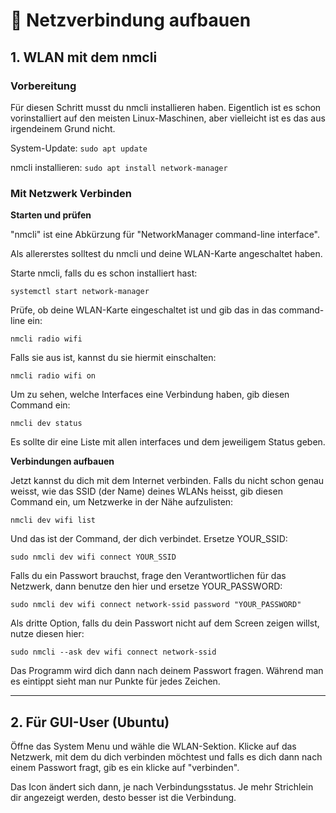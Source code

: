 # 🏡 Netzverbindung aufbauen

## 1. **WLAN mit dem nmcli**

### **Vorbereitung**

Für diesen Schritt musst du nmcli installieren haben. Eigentlich ist es schon vorinstalliert auf den meisten Linux-Maschinen, aber vielleicht ist es das aus irgendeinem Grund nicht.

System-Update: ``sudo apt update``

nmcli installieren: ``sudo apt install network-manager``

### **Mit Netzwerk Verbinden**

**Starten und prüfen**


"nmcli" ist eine Abkürzung für "NetworkManager command-line interface".

Als allererstes solltest du nmcli und deine WLAN-Karte angeschaltet haben.

Starte nmcli, falls du es schon installiert hast:

`systemctl start network-manager`

Prüfe, ob deine WLAN-Karte eingeschaltet ist und gib das in das command-line ein:

`nmcli radio wifi`

Falls sie aus ist, kannst du sie hiermit einschalten:

``nmcli radio wifi on``

Um zu sehen, welche Interfaces eine Verbindung haben, gib diesen Command ein:

`nmcli dev status` 

Es sollte dir eine Liste mit allen interfaces und dem jeweiligem Status geben.

**Verbindungen aufbauen**

Jetzt kannst du dich mit dem Internet verbinden. Falls du nicht schon genau weisst, wie das SSID (der Name) deines WLANs heisst, gib diesen Command ein, um Netzwerke in der Nähe aufzulisten:

`nmcli dev wifi list`

Und das ist der Command, der dich verbindet. Ersetze YOUR_SSID:

`sudo nmcli dev wifi connect YOUR_SSID` 

Falls du ein Passwort brauchst, frage den Verantwortlichen für das Netzwerk, dann benutze den hier und ersetze YOUR_PASSWORD:

`sudo nmcli dev wifi connect network-ssid password "YOUR_PASSWORD"`

Als dritte Option, falls du dein Passwort nicht auf dem Screen zeigen willst, nutze diesen hier:

`sudo nmcli --ask dev wifi connect network-ssid`

Das Programm wird dich dann nach deinem Passwort fragen. Während man es eintippt sieht man nur Punkte für jedes Zeichen.

***

## 2. **Für GUI-User (Ubuntu)**

Öffne das System Menu und wähle die WLAN-Sektion. Klicke auf das Netzwerk, mit dem du dich verbinden möchtest und falls es dich dann nach einem Passwort fragt, gib es ein klicke auf "verbinden".

Das Icon ändert sich dann, je nach Verbindungsstatus. Je mehr Strichlein dir angezeigt werden, desto besser ist die Verbindung.